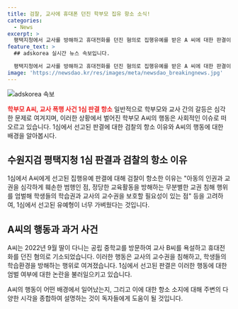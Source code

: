 ```yaml
---
title: 검찰, 교사에 휴대폰 던진 학부모 집유 항소 소식!
categories:
  - News
excerpt: >
  평택지청에서 교사를 방해하고 휴대전화를 던진 혐의로 집행유예를 받은 A 씨에 대한 판결이 항소됐다. 검찰은 선고형이 가벼워 부당하다며 앞서 구형된 징역 1년 6월을 요구했으나, 재판부는 징역 1년에 집행유예 3년을 선고했다. A 씨는 지난해 교사를 욕설하고 휴대전화를 던진 죄로 기소됐으며, 교육 당국에 의해 경찰에 신고된 바 있다. A 씨의 변명은 딸의 교사에 대한 행동을 놓고 있었다.
feature_text: >
  ## adskorea 실시간 뉴스 속보입니다.

  평택지청에서 교사를 방해하고 휴대전화를 던진 혐의로 집행유예를 받은 A 씨에 대한 판결이 항소됐다. 검찰은 선고형이 가벼워 부당하다며 앞서 구형된 징역 1년 6월을 요구했으나, 재판부는 징역 1년에 집행유예 3년을 선고했다. A 씨는 지난해 교사를 욕설하고 휴대전화를 던진 죄로 기소됐으며, 교육 당국에 의해 경찰에 신고된 바 있다. A 씨의 변명은 딸의 교사에 대한 행동을 놓고 있었다.
image: 'https://newsdao.kr/res/images/meta/newsdao_breakingnews.jpg'
---
```


<p><img src="https://newsdao.kr/res/images/meta/newsdao_breakingnews.jpg" alt="adskorea 속보" /></p>

<p><b><span style="color: #ee2323;">학부모 A씨, 교사 폭행 사건 1심 판결 항소</span></b>
일반적으로 학부모와 교사 간의 갈등은 심각한 문제로 여겨지며, 이러한 상황에서 벌어진 학부모 A씨의 행동은 사회적인 이슈로 떠오르고 있습니다. 1심에서 선고된 판결에 대한 검찰의 항소 이유와 A씨의 행동에 대한 배경을 알아봅시다. </p>

<h2 data-ke-size="size26">수원지검 평택지청 1심 판결과 검찰의 항소 이유</h2>

<p>1심에서 A씨에게 선고된 집행유예 판결에 대해 검찰이 항소한 이유는 "아동의 인권과 교권을 심각하게 훼손한 범행인 점, 정당한 교육활동을 방해하는 무분별한 교권 침해 행위를 엄벌해 학생들의 학습권과 교사의 교수권을 보호할 필요성이 있는 점" 등을 고려하여, 1심에서 선고된 유예형이 너무 가벼웠다는 것입니다.</p>

<h2 data-ke-size="size26">A씨의 행동과 과거 사건</h2>

<p>A씨는 2022년 9월 딸이 다니는 공립 중학교를 방문하여 교사 B씨를 욕설하고 휴대전화를 던진 혐의로 기소되었습니다. 이러한 행동은 교사의 교수권을 침해하고, 학생들의 학습환경을 방해하는 행위로 여겨졌습니다. 1심에서 선고된 판결은 이러한 행동에 대한 엄벌 여부에 대한 논란을 불러일으키고 있습니다.</p>

<p>A씨의 행동이 어떤 배경에서 일어났는지, 그리고 이에 대한 항소 소지에 대해 주변의 다양한 시각을 종합하여 설명하는 것이 독자들에게 도움이 될 것입니다.</p>

